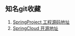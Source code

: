 ## 知名git收藏
1. [SpringProject 工程源码地址](https://github.com/spring-projects) 
2. [SpringCloud 开源地址](https://github.com/spring-cloud)
